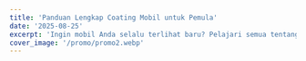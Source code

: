 ```yaml
---
title: 'Panduan Lengkap Coating Mobil untuk Pemula'
date: '2025-08-25'
excerpt: 'Ingin mobil Anda selalu terlihat baru? Pelajari semua tentang nano ceramic coating, mulai dari manfaat, proses, hingga perawatannya.'
cover_image: '/promo/promo2.webp'
---
```

